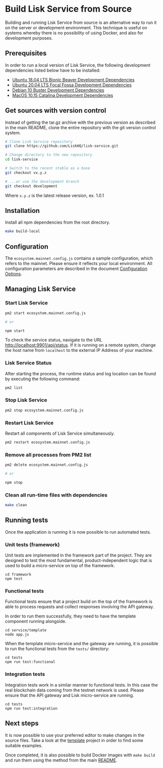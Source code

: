 # Build Lisk Service from Source

Building and running Lisk Service from source is an alternative way to run it on the server or development environment. This technique is useful on systems whereby there is no possibility of using Docker, and also for development purposes.

## Prerequisites

In order to run a local version of Lisk Service, the following development dependencies listed below have to be installed:

- [Ubuntu 18.04 LTS Bionic Beaver Development Dependencies](./prerequisites_development_ubuntu.md)
- [Ubuntu 20.04 LTS Focal Fossa Development Dependencies](./prerequisites_development_ubuntu.md)
- [Debian 10 Buster Development Dependencies](./prerequisites_development_debian.md)
- [MacOS 10.15 Catalina Development Dependencies](./prerequisites_development_macos.md)

## Get sources with version control

Instead of getting the tar.gz archive with the previous version as described in the main README, clone the entire repository with the git version control system.

```bash
# Clone Lisk Service repository
git clone https://github.com/LiskHQ/lisk-service.git

# Change directory to the new repository
cd lisk-service

# Switch to the recent stable as a base
git checkout vx.y.z

# ...or use the development branch
git checkout development
```

Where `x.y.z` is the latest release version, ex. 1.0.1


## Installation

Install all npm dependencies from the root directory.

```bash
make build-local
```

## Configuration

The `ecosystem.mainnet.config.js` contains a sample configuration, which refers to the mainnet. Please ensure it reflects your local environment. All configuration parameters are described in the document [Configuration Options](./config_options.md).

## Managing Lisk Service

### Start Lisk Service

```bash
pm2 start ecosystem.mainnet.config.js

# or

npm start
```

To check the service status, navigate to the URL <http://localhost:9901/api/status>. If it is running on a remote system, change the host name from `localhost` to the external IP Address of your machine.

### Lisk Service Status

After starting the process, the runtime status and log location can be found by executing the following command:
```bash
pm2 list
```

### Stop Lisk Service

```bash
pm2 stop ecosystem.mainnet.config.js
```

### Restart Lisk Service

Restart all components of Lisk Service simultaneously.

```bash
pm2 restart ecosystem.mainnet.config.js
```

### Remove all processes from PM2 list

```bash
pm2 delete ecosystem.mainnet.config.js

# or

npm stop
```

### Clean all run-time files with dependencies

```bash
make clean
```

## Running tests

Once the application is running it is now possible to run automated tests.

### Unit tests (framework)

Unit tests are implemented in the framework part of the project. They are designed to test the most fundamental, product-independent logic that is used to build a micro-service on top of the framework.

```
cd framework
npm test
```

### Functional tests

Functional tests ensure that a project build on the top of the framework is able to process requests and collect responses involving the API gateway.

In order to run them successfully, they need to have the template component running alongside.

```
cd service/template
node app.js
```

When the template micro-service and the gateway are running, it is possible to run the functional tests from the `tests/` directory:

```
cd tests
npm run test:functional
```

### Integration tests

Integration tests work in a similar manner to functional tests. In this case the real blockchain data coming from the testnet network is used. Please ensure that the API gateway and Lisk micro-service are running.

```
cd tests
npm run test:integration
```

## Next steps

It is now possible to use your preferred editor to make changes in the source files. Take a look at the [template](../services/template) project in order to find some suitable examples.

Once completed, it is also possible to build Docker images with `make build` and run them using the method from the main [README](../README.md).
